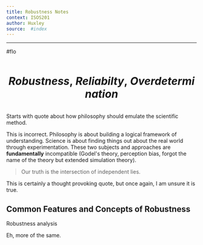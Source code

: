 ```yaml
---
title: Robustness Notes 
context: ISOS201
author: Huxley 
source:  #index
---
```


---
#flo


```
```
# $$Robustness,\ Reliabilty,\ Overdetermination$$
```
```


Starts with quote about how philosophy should emulate the scientific method. 

This is incorrect. Philosophy is about building a logical framework of understanding. Science is about finding things out about the real world through experimentation. These two subjects and approaches are **fundamentally** incompatible (Godel's theory, perception bias, forgot the name of the theory but extended simulation theory). 

> Our truth is the intersection of independent lies.

This is certainly a thought provoking quote, but once again, I am unsure it is true.  



## Common Features and Concepts of Robustness 

 Robustness analysis
 
Eh, more of the same. 



















